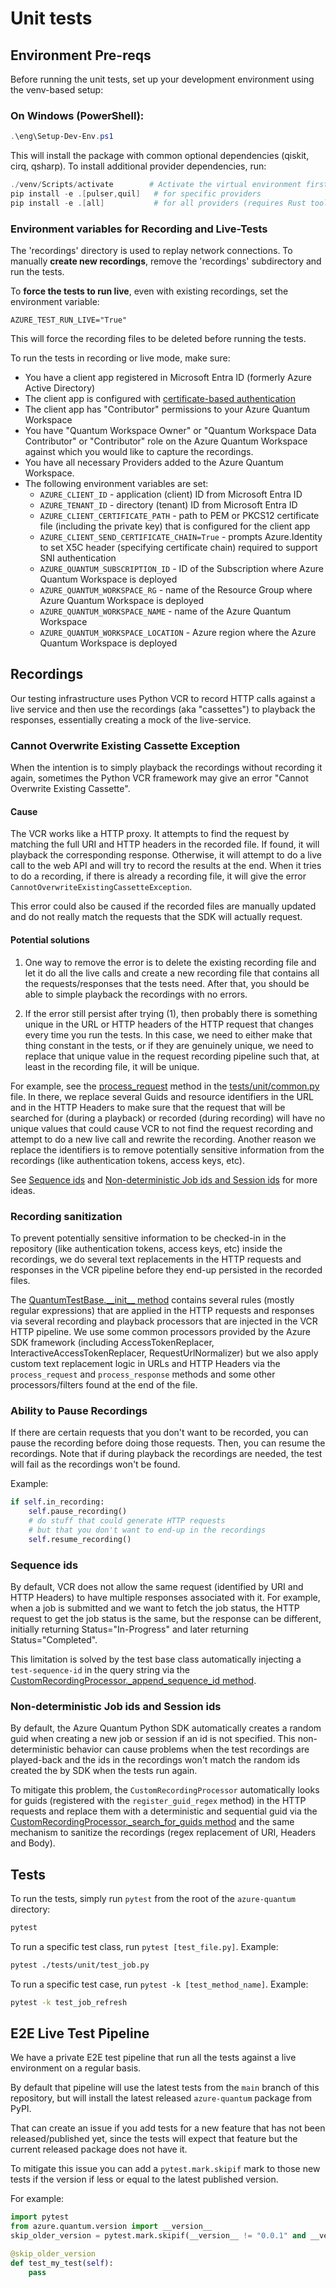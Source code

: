 # Unit tests

## Environment Pre-reqs

Before running the unit tests, set up your development environment using the venv-based setup:

### On Windows (PowerShell):
```powershell
.\eng\Setup-Dev-Env.ps1
```

This will install the package with common optional dependencies (qiskit, cirq, qsharp). To install additional provider dependencies, run:
```powershell
./venv/Scripts/activate        # Activate the virtual environment first
pip install -e .[pulser,quil]   # for specific providers
pip install -e .[all]           # for all providers (requires Rust toolchain)
```

### Environment variables for Recording and Live-Tests

The 'recordings' directory is used to replay network connections.
To manually **create new recordings**, remove the 'recordings' subdirectory and run the tests.

To **force the tests to run live**, even with existing recordings, set the environment variable:

```plaintext
AZURE_TEST_RUN_LIVE="True"
```

This will force the recording files to be deleted before running the tests.

To run the tests in recording or live mode, make sure:

- You have a client app registered in Microsoft Entra ID (formerly Azure Active Directory)
- The client app is configured with [certificate-based authentication](https://learn.microsoft.com/en-us/entra/identity/authentication/how-to-certificate-based-authentication)
- The client app has "Contributor" permissions to your Azure Quantum Workspace
- You have "Quantum Workspace Owner" or "Quantum Workspace Data Contributor" or "Contributor" role on the Azure Quantum Workspace against which you would like to capture the recordings.
- You have all necessary Providers added to the Azure Quantum Workspace.
- The following environment variables are set:
  - `AZURE_CLIENT_ID` - application (client) ID from Microsoft Entra ID
  - `AZURE_TENANT_ID` - directory (tenant) ID from Microsoft Entra ID
  - `AZURE_CLIENT_CERTIFICATE_PATH` - path to PEM or PKCS12 certificate file (including the private key) that is configured for the client app
  - `AZURE_CLIENT_SEND_CERTIFICATE_CHAIN=True` - prompts Azure.Identity to set X5C header (specifying certificate chain) required to support SNI authentication
  - `AZURE_QUANTUM_SUBSCRIPTION_ID` - ID of the Subscription where Azure Quantum Workspace is deployed
  - `AZURE_QUANTUM_WORKSPACE_RG` - name of the Resource Group where Azure Quantum Workspace is deployed
  - `AZURE_QUANTUM_WORKSPACE_NAME` - name of the Azure Quantum Workspace
  - `AZURE_QUANTUM_WORKSPACE_LOCATION` - Azure region where the Azure Quantum Workspace is deployed

## Recordings

Our testing infrastructure uses Python VCR to record HTTP calls against a live service and then use
the recordings (aka "cassettes") to playback the responses, essentially creating a mock of the live-service.

### Cannot Overwrite Existing Cassette Exception

When the intention is to simply playback the recordings without recording it again, sometimes the Python VCR framework may give an error "Cannot Overwrite Existing Cassette".

#### Cause

The VCR works like a HTTP proxy. It attempts to find the request by matching the full URI and HTTP headers in the recorded file. If found, it will playback the corresponding response. Otherwise, it will attempt to do a live call to the web API and will try to record the results at the end. When it tries to do a recording, if there is already a recording file, it will give the error `CannotOverwriteExistingCassetteException`.

This error could also be caused if the recorded files are manually updated and do not really match the requests that the SDK will actually request.

#### Potential solutions

1. One way to remove the error is to delete the existing recording file and let it do all the live calls and create a new recording file that contains all the requests/responses that the tests need. After that, you should be able to simple playback the recordings with no errors.

2. If the error still persist after trying (1), then probably there is something unique in the URL or HTTP headers of the HTTP request that changes every time you run the tests. In this case, we need to either make that thing constant in the tests, or if they are genuinely unique, we need to replace that unique value in the request recording pipeline such that, at least in the recording file, it will be unique.

For example, see the [process_request](https://github.com/microsoft/qdk-python/blob/main/azure-quantum/tests/unit/common.py) method in the [tests/unit/common.py](https://github.com/microsoft/qdk-python/blob/main/azure-quantum/tests/unit/common.py) file.
In there, we replace several Guids and resource identifiers in the URL and in the HTTP Headers to make sure that the request that will be searched for (during a playback) or recorded (during recording) will have no unique values that could cause VCR to not find the request recording and attempt to do a new live call and rewrite the recording. Another reason we replace the identifiers is to remove potentially sensitive information from the recordings (like authentication tokens, access keys, etc).

See [Sequence ids](#Sequence-ids) and [Non-deterministic Job ids and Session ids](#Non-deterministic-Job-ids-and-Session-ids) for more ideas.

### Recording sanitization

To prevent potentially sensitive information to be checked-in in the repository (like authentication tokens, access keys, etc) inside the recordings, we do several text replacements in the HTTP requests and responses in the VCR pipeline before they end-up persisted in the recorded files.

The [QuantumTestBase.\_\_init\_\_ method](https://github.com/microsoft/azure-quantum-python/blob/main/azure-quantum/tests/unit/common.py#L73) contains several rules (mostly regular expressions) that are applied in the HTTP requests and responses via several recording and playback processors that are injected in the VCR HTTP pipeline.
We use some common processors provided by the Azure SDK framework (including AccessTokenReplacer, InteractiveAccessTokenReplacer, RequestUrlNormalizer) but we also apply custom text replacement logic in URLs and HTTP Headers via the `process_request` and `process_response` methods and some other processors/filters found at the end of the file.

### Ability to Pause Recordings

If there are certain requests that you don't want to be recorded,
you can pause the recording before doing those requests.
Then, you can resume the recordings.
Note that if during playback the recordings are needed, the test will fail as
the recordings won't be found.

Example:

```python
if self.in_recording:
    self.pause_recording()
    # do stuff that could generate HTTP requests
    # but that you don't want to end-up in the recordings
    self.resume_recording()
```

### Sequence ids

By default, VCR does not allow the same request (identified by URI and HTTP Headers) to have multiple responses associated with it.
For example, when a job is submitted and we want to fetch the job status, the HTTP request to get the job status is the same, but the response can be different, initially returning Status="In-Progress" and later returning Status="Completed".

This limitation is solved by the test base class automatically injecting a `test-sequence-id` in the query string via the [CustomRecordingProcessor.\_append_sequence_id method](https://github.com/microsoft/azure-quantum-python/blob/main/azure-quantum/tests/unit/common.py#L458).

### Non-deterministic Job ids and Session ids

By default, the Azure Quantum Python SDK automatically creates a random guid when creating a new job or session if an id is not specified.
This non-deterministic behavior can cause problems when the test recordings are played-back and the ids in the recordings won't match the random ids created the by SDK when the tests run again.

To mitigate this problem, the `CustomRecordingProcessor` automatically looks for guids (registered with the `register_guid_regex` method) in the HTTP requests and replace them with a deterministic and sequential guid via the [CustomRecordingProcessor.\_search_for_guids method](https://github.com/microsoft/azure-quantum-python/blob/main/azure-quantum/tests/unit/common.py#L438) and the same mechanism to sanitize the recordings (regex replacement of URI, Headers and Body).

## Tests

To run the tests, simply run `pytest` from the root of the `azure-quantum` directory:

```bash
pytest
```

To run a specific test class, run `pytest [test_file.py]`.
Example:

```bash
pytest ./tests/unit/test_job.py
```

To run a specific test case, run `pytest -k [test_method_name]`.
Example:

```bash
pytest -k test_job_refresh
```

## E2E Live Test Pipeline

We have a private E2E test pipeline that run all the tests against
a live environment on a regular basis.

By default that pipeline will use the latest tests from the `main` branch
of this repository, but will install the latest released `azure-quantum` package from PyPI.

That can create an issue if you add tests for a new feature that has not been
released/published yet, since the tests will expect that feature but the current released
package does not have it.

To mitigate this issue you can add a `pytest.mark.skipif` mark to those new tests if the version
if less or equal to the latest published version.

For example:

```python
import pytest
from azure.quantum.version import __version__
skip_older_version = pytest.mark.skipif(__version__ != "0.0.1" and __version__ <= "0.28.263081", reason="Test requires the version to be > 0.28.263081.")

@skip_older_version
def test_my_test(self):
    pass
```

